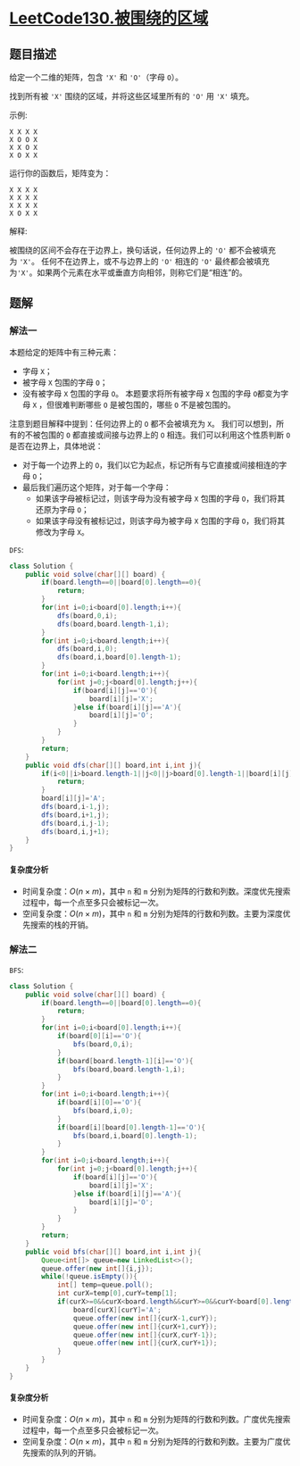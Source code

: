 # [LeetCode130.被围绕的区域](https://leetcode-cn.com/problems/surrounded-regions/)
## 题目描述
给定一个二维的矩阵，包含 `'X'` 和 `'O'`（字母 `O`）。

找到所有被 `'X'` 围绕的区域，并将这些区域里所有的 `'O'` 用 `'X'` 填充。

示例:
```
X X X X
X O O X
X X O X
X O X X
```
运行你的函数后，矩阵变为：
```
X X X X
X X X X
X X X X
X O X X
```
解释:

被围绕的区间不会存在于边界上，换句话说，任何边界上的 `'O'` 都不会被填充为 `'X'`。 任何不在边界上，或不与边界上的 `'O'` 相连的 `'O'` 最终都会被填充为`'X'`。如果两个元素在水平或垂直方向相邻，则称它们是“相连”的。

## 题解
### 解法一
本题给定的矩阵中有三种元素：

- 字母 `X`；
- 被字母 `X` 包围的字母 `O`；
- 没有被字母 `X` 包围的字母 `O`。
本题要求将所有被字母 `X` 包围的字母 `O`都变为字母 `X` ，但很难判断哪些 `O` 是被包围的，哪些 `O` 不是被包围的。

注意到题目解释中提到：任何边界上的 `O` 都不会被填充为 `X`。 我们可以想到，所有的不被包围的 `O` 都直接或间接与边界上的 `O` 相连。我们可以利用这个性质判断 `O` 是否在边界上，具体地说：

- 对于每一个边界上的 `O`，我们以它为起点，标记所有与它直接或间接相连的字母 `O`；
- 最后我们遍历这个矩阵，对于每一个字母：
  - 如果该字母被标记过，则该字母为没有被字母 `X` 包围的字母 `O`，我们将其还原为字母 `O`；
  - 如果该字母没有被标记过，则该字母为被字母 `X` 包围的字母 `O`，我们将其修改为字母 `X`。

`DFS`:
```java
class Solution {
    public void solve(char[][] board) {
        if(board.length==0||board[0].length==0){
            return;
        }
        for(int i=0;i<board[0].length;i++){
            dfs(board,0,i);
            dfs(board,board.length-1,i);
        }
        for(int i=0;i<board.length;i++){
            dfs(board,i,0);
            dfs(board,i,board[0].length-1);
        }
        for(int i=0;i<board.length;i++){
            for(int j=0;j<board[0].length;j++){
                if(board[i][j]=='O'){
                    board[i][j]='X';
                }else if(board[i][j]=='A'){
                    board[i][j]='O';
                }
            }
        }
        return;
    }
    public void dfs(char[][] board,int i,int j){
        if(i<0||i>board.length-1||j<0||j>board[0].length-1||board[i][j]!='O'){
            return;
        }
        board[i][j]='A';
        dfs(board,i-1,j);
        dfs(board,i+1,j);
        dfs(board,i,j-1);
        dfs(board,i,j+1);
    }
}
```
#### 复杂度分析
- 时间复杂度：$O(n×m)$，其中 `n` 和 `m` 分别为矩阵的行数和列数。深度优先搜索过程中，每一个点至多只会被标记一次。
- 空间复杂度：$O(n×m)$，其中 `n` 和 `m` 分别为矩阵的行数和列数。主要为深度优先搜索的栈的开销。
### 解法二
`BFS`:

```java
class Solution {
    public void solve(char[][] board) {
        if(board.length==0||board[0].length==0){
            return;
        }
        for(int i=0;i<board[0].length;i++){
            if(board[0][i]=='O'){
                bfs(board,0,i);
            }
            if(board[board.length-1][i]=='O'){
                bfs(board,board.length-1,i);
            }
        }
        for(int i=0;i<board.length;i++){
            if(board[i][0]=='O'){
                bfs(board,i,0);
            }
            if(board[i][board[0].length-1]=='O'){
                bfs(board,i,board[0].length-1);
            } 
        }
        for(int i=0;i<board.length;i++){
            for(int j=0;j<board[0].length;j++){
                if(board[i][j]=='O'){
                    board[i][j]='X';
                }else if(board[i][j]=='A'){
                    board[i][j]='O';
                }
            }
        }
        return;
    }
    public void bfs(char[][] board,int i,int j){
        Queue<int[]> queue=new LinkedList<>();
        queue.offer(new int[]{i,j});
        while(!queue.isEmpty()){
            int[] temp=queue.poll();
            int curX=temp[0],curY=temp[1];
            if(curX>=0&&curX<board.length&&curY>=0&&curY<board[0].length&&board[curX][curY]=='O'){
                board[curX][curY]='A';
                queue.offer(new int[]{curX-1,curY});
                queue.offer(new int[]{curX+1,curY});
                queue.offer(new int[]{curX,curY-1});
                queue.offer(new int[]{curX,curY+1});
            }
        }
    }
}
```
#### 复杂度分析
- 时间复杂度：$O(n×m)$，其中 `n` 和 `m` 分别为矩阵的行数和列数。广度优先搜索过程中，每一个点至多只会被标记一次。
- 空间复杂度：$O(n×m)$，其中 `n` 和 `m` 分别为矩阵的行数和列数。主要为广度优先搜索的队列的开销。
